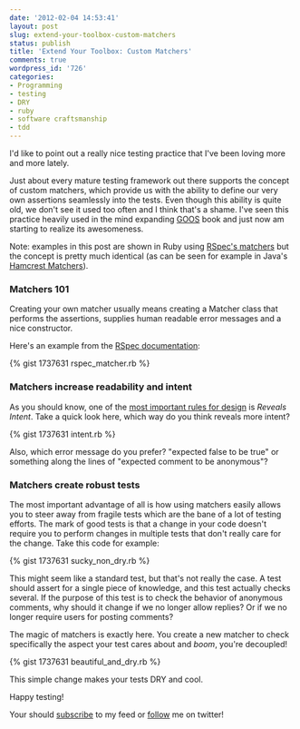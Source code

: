 ```yaml
---
date: '2012-02-04 14:53:41'
layout: post
slug: extend-your-toolbox-custom-matchers
status: publish
title: 'Extend Your Toolbox: Custom Matchers'
comments: true
wordpress_id: '726'
categories:
- Programming
- testing
- DRY
- ruby
- software craftsmanship
- tdd
---
```


I'd like to point out a really nice testing practice that I've been loving more and more lately.

Just about every mature testing framework out there supports the concept of custom matchers, which provide us with the ability to define our very own assertions seamlessly into the tests. Even though this ability is quite old, we don't see it used too often and I think that's a shame. I've seen this practice heavily used in the mind expanding [GOOS](http://www.amazon.com/gp/product/0321503627?ie=UTF8&tag=thcodu02-20&linkCode=shr&camp=213733&creative=393185&creativeASIN=0321503627) book and just now am starting to realize its awesomeness.

Note: examples in this post are shown in Ruby using [RSpec's matchers](https://github.com/dchelimsky/rspec/wiki/Custom-Matchers) but the concept is pretty much identical (as can be seen for example in Java's [Hamcrest Matchers](http://code.google.com/p/hamcrest/wiki/Tutorial)).



### Matchers 101


Creating your own matcher usually means creating a Matcher class that performs the assertions, supplies human readable error messages and a nice constructor.

Here's an example from the [RSpec documentation](https://github.com/dchelimsky/rspec/wiki/Custom-Matchers):

{% gist 1737631 rspec_matcher.rb %}


### Matchers increase readability and intent


As you should know, one of the [most important rules for design](http://c2.com/cgi/wiki?XpSimplicityRules) is _Reveals Intent_. Take a quick look here, which way do you think reveals more intent?

{% gist 1737631 intent.rb %}

Also, which error message do you prefer? "expected false to be true" or something along the lines of "expected comment to be anonymous"?


### Matchers create robust tests


The most important advantage of all is how using matchers easily allows you to steer away from fragile tests which are the bane of a lot of testing efforts.
The mark of good tests is that a change in your code doesn't require you to perform changes in multiple tests that don't really care for the change.
Take this code for example:

{% gist 1737631 sucky_non_dry.rb %}

This might seem like a standard test, but that's not really the case. A test should assert for a single piece of knowledge, and this test actually checks several. If the purpose of this test is to check the behavior of anonymous comments, why should it change if we no longer allow replies? Or if we no longer require users for posting comments?

The magic of matchers is exactly here. You create a new matcher to check specifically the aspect your test cares about and *boom*, you're decoupled!

{% gist 1737631 beautiful_and_dry.rb %}

This simple change makes your tests DRY and cool.

Happy testing!

Your should [subscribe](http://feeds.feedburner.com/TheCodeDump) to my feed or [follow](http://twitter.com/avivby) me on twitter!
